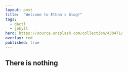 ```yaml
---
layout: post
title:  "Welcome to Ethan's blog!"
tags:
  - dactl
  - jekyll
hero: https://source.unsplash.com/collection/430471/
overlay: red
published: true
---
```


## There is nothing
